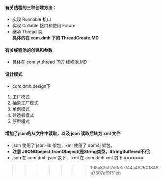 #### 有关线程的三种创建方法：    
+ 实现 Runnable 接口    
+ 实现 Callable 接口和使用 Future   
+ 继承 Thread 类    
**具体的在 com.dmh 下的 ThreadCreate.MD**   

#### 有关线程池的创建和参数     
+ 具体在 com.yt.thread 下的 线程池.MD 

#### 设计模式
 + com.dmh.design下    
1. 工厂模式
2. 抽象工厂模式
3. 单例模式
4. 建造者模式
5. 原型模式
 
#### 增加了json的从文件中读取，以及 json  读取后转为 xml 文件
* json 使用了 json-lib 架包，xml 使用了 dom4j 架包。
* **注意 JSONObeject.fromObeject(是String类型，StringBuffered不行)**
* json 在 com.dmh.json 包下， xml 在 com.dmh.xml 包下
=======
 
>>>>>>> 1d8a83b07d0e1e744a462601846a7507ef9151eb
